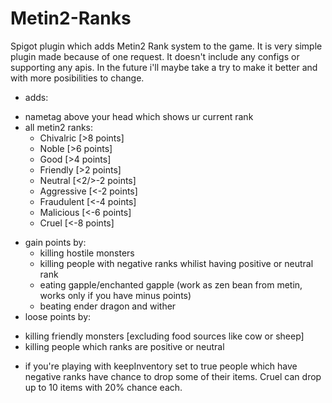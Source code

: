 # Metin2-Ranks

Spigot plugin which adds Metin2 Rank system to the game. It is very simple plugin made because of one request. It doesn't include any configs or supporting any apis.
In the future i'll maybe take a try to make it better and with more posibilities to change.

* adds:
 - nametag above your head which shows ur current rank
 - all metin2 ranks:
   - Chivalric  [>8 points]
   - Noble	    [>6 points]
   - Good	      [>4 points]
   - Friendly	  [>2 points]
   - Neutral	  [<2/>-2 points]
   - Aggressive	[<-2 points]
   - Fraudulent	[<-4 points]
   - Malicious	[<-6 points]
   - Cruel	    [<-8 points]

 * gain points by:
   - killing hostile monsters
   - killing people with negative ranks whilist having positive or neutral rank
   - eating gapple/enchanted gapple (work as zen bean from metin, works only if you have minus points)
   - beating ender dragon and wither
  * loose points by:
   - killing friendly monsters [excluding food sources like cow or sheep]
   - killing people which ranks are positive or neutral

 * if you're playing with keepInventory set to true people which have negative ranks have chance to drop some of their items. Cruel can drop up to 10 items with 20% chance each.
  
